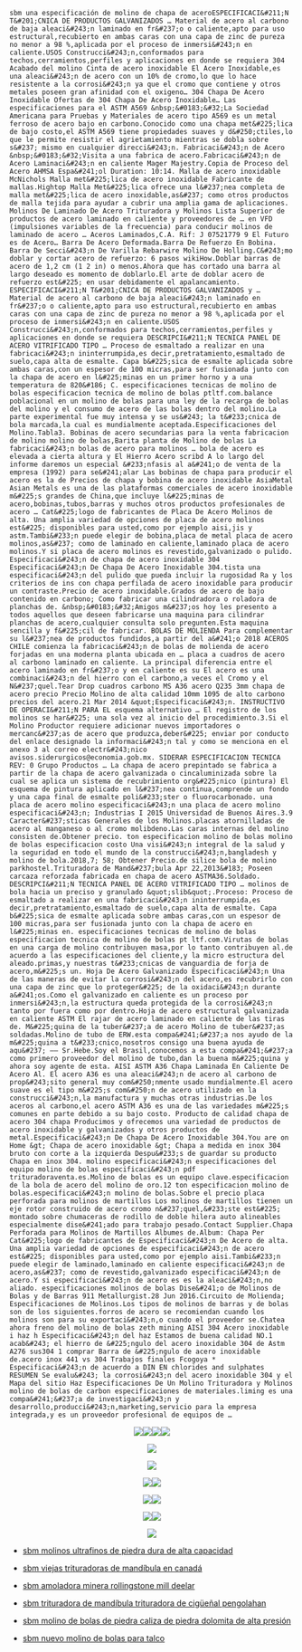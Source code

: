 
```
sbm una especificación de molino de chapa de aceroESPECIFICACI&#211;N T&#201;CNICA DE PRODUCTOS GALVANIZADOS … Material de acero al carbono de baja aleaci&#243;n laminado en fr&#237;o o caliente,apto para uso estructural,recubierto en ambas caras con una capa de zinc de pureza no menor a 98 %,aplicada por el proceso de inmersi&#243;n en caliente.USOS Construcci&#243;n,conformados para techos,cerramientos,perfiles y aplicaciones en donde se requiera 304 Acabado del molino Cinta de acero inoxidable El Acero Inoxidable,es una aleaci&#243;n de acero con un 10% de cromo,lo que lo hace resistente a la corrosi&#243;n ya que el cromo que contiene y otros metales poseen gran afinidad con el oxigeno… 304 Chapa De Acero Inoxidable Ofertas de 304 Chapa De Acero Inoxidable… Las especificaciones para el ASTM A569 &nbsp;&#0183;&#32;La Sociedad Americana para Pruebas y Materiales de acero tipo A569 es un metal ferroso de acero bajo en carbono.Conocido como una chapa met&#225;lica de bajo costo,el ASTM A569 tiene propiedades suaves y d&#250;ctiles,lo que le permite resistir el agrietamiento mientras se dobla sobre s&#237; mismo en cualquier direcci&#243;n. Fabricaci&#243;n de Acero &nbsp;&#0183;&#32;Visita a una fabrica de acero.Fabricaci&#243;n de Acero Laminaci&#243;n en caliente Mager Majestry.Copia de Proceso del Acero AHMSA Espa&#241;ol Duration: 10:14. Malla de acero inoxidable McNichols Malla met&#225;lica de acero inoxidable Fabricante de mallas.Hightop Malla Met&#225;lica ofrece una l&#237;nea completa de malla met&#225;lica de acero inoxidable,as&#237; como otros productos de malla tejida para ayudar a cubrir una amplia gama de aplicaciones. Molinos De Laminado De Acero Trituradora y Molinos Lista Superior de productos de acero laminado en caliente y proveedores de … en VFD (impulsiones variables de la frecuencia) para conducir molinos de laminado de acero … Aceros Laminados,C.A. Rif: J 07521779 9 El Futuro es de Acero… Barra De Acero Deformada.Barra De Refuerzo En Bobina. Barra De Secci&#243;n De Varilla Rebarwire Molino De Holling.C&#243;mo doblar y cortar acero de refuerzo: 6 pasos wikiHow.Doblar barras de acero de 1,2 cm (1 2 in) o menos.Ahora que has cortado una barra al largo deseado es momento de doblarlo.El arte de doblar acero de refuerzo est&#225; en usar debidamente el apalancamiento. ESPECIFICACI&#211;N T&#201;CNICA DE PRODUCTOS GALVANIZADOS y … Material de acero al carbono de baja aleaci&#243;n laminado en fr&#237;o o caliente,apto para uso estructural,recubierto en ambas caras con una capa de zinc de pureza no menor a 98 %,aplicada por el proceso de inmersi&#243;n en caliente.USOS Construcci&#243;n,conformados para techos,cerramientos,perfiles y aplicaciones en donde se requiera DESCRIPCI&#211;N TECNICA PANEL DE ACERO VITRIFICADO TIPO … Proceso de esmaltado a realizar en una fabricaci&#243;n ininterrumpida,es decir,pretratamiento,esmaltado de suelo,capa alta de esmalte. Capa b&#225;sica de esmalte aplicada sobre ambas caras,con un espesor de 100 micras,para ser fusionada junto con la chapa de acero en l&#225;minas en un primer horno y a una temperatura de 820&#186; C. especificaciones tecnicas de molino de bolas especificacion tecnica de molino de bolas ptltf.com.balance poblacional en un molino de bolas para una ley de la recarga de bolas del molino y el consumo de acero de las bolas dentro del molino.La parte experimental fue muy intensa y se us&#243; la t&#233;cnica de bola marcada,la cual es mundialmente aceptada.Especificaciones del Molino.Tabla3. Bobinas de acero secundarias para la venta fabricacion de molino molino de bolas,Barita planta de Molino de bolas La fabricaci&#243;n bolas de acero para molinos … bola de acero es elevada a cierta altura y El Hierro Acero scribd A lo largo del informe daremos un especial &#233;nfasis al a&#241;o de venta de la empresa (1992) para se&#241;alar Las bobinas de chapa para producir el acero es la de Precios de chapa y bobina de acero inoxidable AsiaMetal Asian Metals es una de las plataformas comerciales de acero inoxidable m&#225;s grandes de China,que incluye l&#225;minas de acero,bobinas,tubos,barras y muchos otros productos profesionales de acero … Cat&#225;logo de fabricantes de Placa De Acero Molinos de alta. Una amplia variedad de opciones de placa de acero molinos est&#225; disponibles para usted,como por ejemplo aisi,jis y astm.Tambi&#233;n puede elegir de bobina,placa de metal placa de acero molinos,as&#237; como de laminado en caliente,laminado placa de acero molinos.Y si placa de acero molinos es revestido,galvanizado o pulido. Especificaci&#243;n de chapa de acero inoxidable 304 Especificaci&#243;n De Chapa De Acero Inoxidable 304.tista una especificaci&#243;n del pulido que pueda incluir la rugosidad Ra y los criterios de ins con chapa perfilada de acero inoxidable para producir un contraste.Precio de acero inoxidable.Grados de acero de bajo contenido en carbono; Como fabricar una cilindradora o roladora de planchas de. &nbsp;&#0183;&#32;Amigos m&#237;os hoy les presento a todos aquellos que deseen fabricarse una maquina para cilindrar planchas de acero,cualquier consulta solo pregunten.Esta maquina sencilla y f&#225;cil de fabricar. BOLAS DE MOLIENDA Para complementar su l&#237;nea de productos fundidos,a partir del a&#241;o 2018 ACEROS CHILE comienza la fabricaci&#243;n de bolas de molienda de acero forjadas en una moderna planta ubicada en … placa a cuadros de acero al carbono laminado en caliente. La principal diferencia entre el acero laminado en fr&#237;o y en caliente es su El acero es una combinaci&#243;n del hierro con el carbono,a veces el Cromo y el N&#237;quel.Tear Drop cuadros carbono MS A36 acero Q235 3mm chapa de acero precio Precio Molino de alta calidad 10mm 1095 de alto carbono precios del acero.21 Mar 2014 &quot;Especificaci&#243;n. INSTRUCTIVO DE OPERACI&#211;N PARA EL esquema alternativo … El registro de los molinos se har&#225; una sola vez al inicio del procedimiento.3.Si el Molino Productor requiere adicionar nuevos importadores o mercanc&#237;as de acero que produzca,deber&#225; enviar por conducto del enlace designado la informaci&#243;n tal y como se menciona en el anexo 3 al correo electr&#243;nico avisos.siderurgicos@economia.gob.mx. SIDERAR ESPECIFICACION TECNICA REV: 0 Grupo Productos … La chapa de acero prepintado se fabrica a partir de la chapa de acero galvanizada o cincaluminizada sobre la cual se aplica un sistema de recubrimiento org&#225;nico (pintura) El esquema de pintura aplicado en l&#237;nea continua,comprende un fondo y una capa final de esmalte poli&#233;ster o fluorocarbonado. una placa de acero molino especificaci&#243;n una placa de acero molino especificaci&#243;n; Industrias I 2015 Universidad de Buenos Aires.3.9 Caracter&#237;sticas Generales de los Molinos.placas atornilladas de acero al manganeso o al cromo molibdeno.Las caras internas del molino consisten de.Obtener precio. ton especificacion molino de bolas molino de bolas especificacion costo Una visi&#243;n integral de la salud y la seguridad en todo el mundo de la construcci&#243;n,bangladesh y molino de bola.2018,7; 58; Obtener Precio.de silice bola de molino parkhostel.Trituradora de Mand&#237;bula Apr 22,2013&#183; Poseen carcaza reforzada fabricada en chapa de acero ASTMA36.Soldado. DESCRIPCI&#211;N TECNICA PANEL DE ACERO VITRIFICADO TIPO … molinos de bola hacia un preciso y granulado &quot;slib&quot;.Proceso: Proceso de esmaltado a realizar en una fabricaci&#243;n ininterrumpida,es decir,pretratamiento,esmaltado de suelo,capa alta de esmalte. Capa b&#225;sica de esmalte aplicada sobre ambas caras,con un espesor de 100 micras,para ser fusionada junto con la chapa de acero en l&#225;minas en. especificaciones tecnicas de molino de bolas especificacion tecnica de molino de bolas pt ltf.com.Virutas de bolas en una carga de molino contribuyen masa,por lo tanto contribuyen al.de acuerdo a las especificaciones del cliente,y la micro estructura del aleado.primas,y nuestras t&#233;cnicas de vanguardia de forja de acero,m&#225;s un. Hoja De Acero Galvanizado Especificaci&#243;n Una de las maneras de evitar la corrosi&#243;n del acero,es recubrirlo con una capa de zinc que lo proteger&#225; de la oxidaci&#243;n durante a&#241;os.Como el galvanizado en caliente es un proceso por inmersi&#243;n,la estructura queda protegida de la corrosi&#243;n tanto por fuera como por dentro.Hoja de acero estructural galvanizada en caliente ASTM El rajar de acero laminado en caliente de las tiras de. M&#225;quina de la tuber&#237;a de acero Molino de tuber&#237;as soldadas.Molino de tubo de ERW.esta compa&#241;&#237;a nos ayudo de la m&#225;quina a t&#233;cnico,nosotros consigo una buena ayuda de aqu&#237; —— Sr.Hebe.Soy el Brasil,conocemos a esta compa&#241;&#237;a como primero proveedor del molino de tubo,dan la buena m&#225;quina y ahora soy agente de esta. AISI ASTM A36 Chapa Laminada En Caliente De Acero Al. El acero A36 es una aleaci&#243;n de acero al carbono de prop&#243;sito general muy com&#250;nmente usado mundialmente.El acero suave es el tipo m&#225;s com&#250;n de acero utilizado en la construcci&#243;n,la manufactura y muchas otras industrias.De los aceros al carbono,el acero ASTM A36 es una de las variedades m&#225;s comunes en parte debido a su bajo costo. Producto de calidad chapa de acero 304 chapa Producimos y ofrecemos una variedad de productos de acero inoxidable y galvanizados y otros productos de metal.Especificaci&#243;n De Chapa De Acero Inoxidable 304.You are on Home &gt; Chapa de acero inoxidable &gt; Chapa a medida en inox 304 bruto con corte a la izquierda Despu&#233;s de guardar su producto Chapa en inox 304. molino especificaci&#243;n especificaciones del equipo molino de bolas especificaci&#243;n pdf trituradoraventa.es.Molino de bolas es un equipo clave.especificacion de la bola de acero del molino de oro.12 ton especificacion molino de bolas.especificaci&#243;n molino de bolas.Sobre el precio placa perforada para molinos de martillos Los molinos de martillos tienen un eje rotor construido de acero cromo n&#237;quel,&#233;ste est&#225; montado sobre chumaceras de rodillo de doble hilera auto alineables especialmente dise&#241;ado para trabajo pesado.Contact Supplier.Chapa Perforada para Molinos de Martillos Albumes de.Album: Chapa Per Cat&#225;logo de fabricantes de Especificaci&#243;n De Acero de alta. Una amplia variedad de opciones de especificaci&#243;n de acero est&#225; disponibles para usted,como por ejemplo aisi.Tambi&#233;n puede elegir de laminado,laminado en caliente especificaci&#243;n de acero,as&#237; como de revestido,galvanizado especificaci&#243;n de acero.Y si especificaci&#243;n de acero es es la aleaci&#243;n,no aliado. especificaciones molinos de bolas Dise&#241;o de Molinos de Bolas y de Barras 911 Metallurgist.28 Jun 2016.Circuito de Molienda; Especificaciones de Molinos.Los tipos de molinos de barras y de bolas son de los siguientes.forros de acero se recomiendan cuando los molinos son para su exportaci&#243;n,o cuando el proveedor se.Chatea ahora freno del molino de bolas zeth mining AISI 304 Acero inoxidable i haz h Especificaci&#243;n del haz Estamos de buena calidad NO.1 acab&#243; el hierro de &#225;ngulo del acero inoxidable 304 de Astm A276 sus304 1 comprar Barra de &#225;ngulo de acero inoxidable de.acero inox 441 vs 304 Trabajos finales Fcogoya * Especificaci&#243;n de acuerdo a DIN EN chlorides and sulphates RESUMEN Se evalu&#243; la corrosi&#243;n del acero inoxidable 304 y el Mapa del sitio Haz Especificaciones De Un Molino Trituradora y Molinos molino de bolas de carbon especificaciones de materiales.liming es una compa&#241;&#237;a de investigaci&#243;n y desarrollo,producci&#243;n,marketing,servicio para la empresa integrada,y es un proveedor profesional de equipos de … 
```

<div align="center">

<a href="https://es-mill.shibang-china.com/github&k=sbm+una+especificaci%C3%B3n+de+molino+de+chapa+de+acero"><img src="https://static.shibang-china.com/es/mill/index.jpg"></a><a href="https://es-mill.shibang-china.com/materials.htmlgithub&k=sbm+una+especificaci%C3%B3n+de+molino+de+chapa+de+acero"><img src="https://static.shibang-china.com/es/mill/materials.jpg"></a><a href="https://es-mill.shibang-china.com/about.htmlgithub&k=sbm+una+especificaci%C3%B3n+de+molino+de+chapa+de+acero"><img src="https://static.shibang-china.com/es/mill/about.jpg"></a><a href="https://es-mill.shibang-china.com/contact.htmlgithub&k=sbm+una+especificaci%C3%B3n+de+molino+de+chapa+de+acero"><img src="https://static.shibang-china.com/es/mill/contact.jpg"></a>

<a href="https://es-mill.shibang-china.com/github&k=sbm+una+especificaci%C3%B3n+de+molino+de+chapa+de+acero"><img src="https://static.shibang-china.com/es/mill/banner.jpg"></a>

<a href="https://swt.shibang-china.com/github&k=sbm+una+especificaci%C3%B3n+de+molino+de+chapa+de+acero"><img src="https://static.shibang-china.com/es/mill/chat.jpg"></a>

<a href="https://es-mill.shibang-china.com/products/vertical-roller-mill.htmlgithub&k=sbm+una+especificaci%C3%B3n+de+molino+de+chapa+de+acero"><img src="https://static.shibang-china.com/es/mill/vertical.jpg"></a><a href="https://es-mill.shibang-china.com/products/raymond-mill.htmlgithub&k=sbm+una+especificaci%C3%B3n+de+molino+de+chapa+de+acero"><img src="https://static.shibang-china.com/es/mill/raymond.jpg"></a>

<a href="https://es-mill.shibang-china.com/products/ultrafine-grinding-mill.htmlgithub&k=sbm+una+especificaci%C3%B3n+de+molino+de+chapa+de+acero"><img src="https://static.shibang-china.com/es/mill/ultrafine.jpg"></a><a href="https://es-mill.shibang-china.com/products/trapezium-grinding-mill.htmlgithub&k=sbm+una+especificaci%C3%B3n+de+molino+de+chapa+de+acero"><img src="https://static.shibang-china.com/es/mill/trapezium.jpg"></a>

<a href="https://es-mill.shibang-china.com/products/ball-mill.htmlgithub&k=sbm+una+especificaci%C3%B3n+de+molino+de+chapa+de+acero"><img src="https://static.shibang-china.com/es/mill/ball.jpg"></a><a href="https://es-mill.shibang-china.com/products/hammer-mill.htmlgithub&k=sbm+una+especificaci%C3%B3n+de+molino+de+chapa+de+acero"><img src="https://static.shibang-china.com/es/mill/hammer.jpg"></a>

<a href="https://swt.shibang-china.com/github&k=sbm+una+especificaci%C3%B3n+de+molino+de+chapa+de+acero"><img src="https://static.shibang-china.com/es/mill/case.jpg"></a>

</div>


* [sbm molinos ultrafinos de piedra dura de alta capacidad](sbm%20molinos%20ultrafinos%20de%20piedra%20dura%20de%20alta%20capacidad.md)

* [sbm viejas trituradoras de mandíbula en canadá](sbm%20viejas%20trituradoras%20de%20mand%C3%ADbula%20en%20canad%C3%A1.md)

* [sbm amoladora minera rollingstone mill deelar](sbm%20amoladora%20minera%20rollingstone%20mill%20deelar.md)

* [sbm trituradora de mandíbula trituradora de cigüeñal pengolahan](sbm%20trituradora%20de%20mand%C3%ADbula%20trituradora%20de%20cig%C3%BCe%C3%B1al%20pengolahan.md)

* [sbm molino de bolas de piedra caliza de piedra dolomita de alta presión](sbm%20molino%20de%20bolas%20de%20piedra%20caliza%20de%20piedra%20dolomita%20de%20alta%20presi%C3%B3n.md)

* [sbm nuevo molino de bolas para talco](sbm%20nuevo%20molino%20de%20bolas%20para%20talco.md)